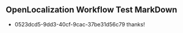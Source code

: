 ## OpenLocalization Workflow Test MarkDown
* 0523dcd5-9dd3-40cf-9cac-37be31d56c79 thanks!

<!--HONumber=Aug16_HO5-->


